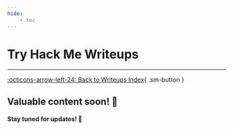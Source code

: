 ```yaml
---
hide:
    - toc
---
```


# **Try Hack Me Writeups**

---

[:octicons-arrow-left-24: Back to Writeups Index](/docs/pages/writeups/index.md){ .sm-button }

## Valuable content soon! 🚀  
#### Stay tuned for updates! 🌟


